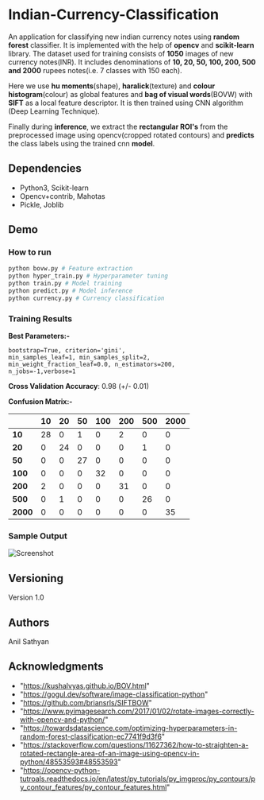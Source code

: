 # Indian-Currency-Classification

An application for classifying new indian currency notes using **random forest** classifier. It is implemented with the help of **opencv** and **scikit-learn** library. The dataset used for training consists of **1050** images of new currency notes(INR). It includes denominations of **10, 20, 50, 100, 200, 500 and 2000** rupees notes(i.e. 7 classes with 150 each).

Here we use **hu moments**(shape), **haralick**(texture) and **colour histogram**(colour) as global features and **bag of visual words**(BOVW) with **SIFT** as a local feature descriptor. It is then trained using CNN algorithm (Deep Learning Technique).

Finally during **inference**, we extract the **rectangular ROI's** from the preprocessed image using opencv(cropped rotated contours) and **predicts** the class labels using the trained cnn  **model**.


## Dependencies

* Python3, Scikit-learn
* Opencv+contrib, Mahotas
* Pickle, Joblib

## Demo

### How to run

```python
python bovw.py # Feature extraction
python hyper_train.py # Hyperparameter tuning
python train.py # Model training
python predict.py # Model inference
python currency.py # Currency classification
```

### Training Results

**Best Parameters:-**

```
bootstrap=True, criterion='gini',
min_samples_leaf=1, min_samples_split=2,
min_weight_fraction_leaf=0.0, n_estimators=200,
n_jobs=-1,verbose=1
```

**Cross Validation Accuracy**: 0.98 (+/- 0.01)

**Confusion Matrix:-**

|    | 10 | 20 | 50 | 100 | 200 | 500 | 2000|
|----|----|----|----|-----|-----|-----|-----|
| **10** | 28 | 0  |  1 |   0 |   2 |   0 |   0 |
| **20**  | 0  | 24 |  0 |   0 |   0 |   1 |   0 |
| **50**  | 0  | 0  | 27 |   0 |   0 |   0 |   0 |
| **100** | 0  | 0  |  0 |  32 |   0 |   0 |   0 |
| **200** | 2  | 0  |  0 |   0 |  31 |   0 |   0 |
| **500** | 0  | 1  |  0 |   0 |   0 |  26 |   0 |
| **2000**| 0  | 0  |  0 |   0 |   0 |   0 |  35 |


### Sample Output

![Screenshot](results/result.png)

## Versioning

Version 1.0

## Authors

Anil Sathyan

## Acknowledgments
* "https://kushalvyas.github.io/BOV.html"
* "https://gogul.dev/software/image-classification-python"
* "https://github.com/briansrls/SIFTBOW"
* "https://www.pyimagesearch.com/2017/01/02/rotate-images-correctly-with-opencv-and-python/"
* "https://towardsdatascience.com/optimizing-hyperparameters-in-random-forest-classification-ec7741f9d3f6"
* "https://stackoverflow.com/questions/11627362/how-to-straighten-a-rotated-rectangle-area-of-an-image-using-opencv-in-python/48553593#48553593"
* "https://opencv-python-tutroals.readthedocs.io/en/latest/py_tutorials/py_imgproc/py_contours/py_contour_features/py_contour_features.html"
